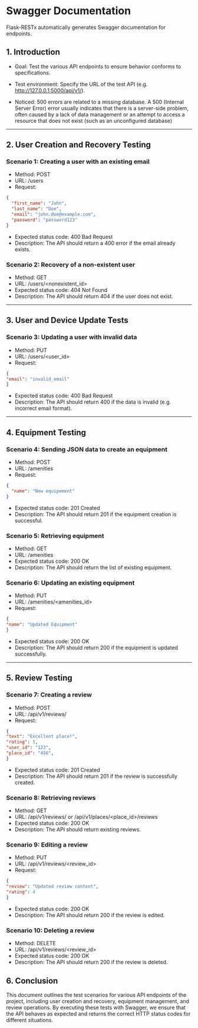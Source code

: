 # Swagger Documentation

Flask-RESTx automatically generates Swagger documentation for endpoints.

## 1. Introduction

- Goal: Test the various API endpoints to ensure behavior conforms to specifications.

- Test environment: Specify the URL of the test API (e.g. http://127.0.0.1:5000/api/v1/).

- Noticed: 500 errors are related to a missing database. A 500 (Internal Server Error) error usually indicates that there is a server-side problem, often caused by a lack of data management or an attempt to access a resource that does not exist (such as an unconfigured database)

***

## 2. User Creation and Recovery Testing

### Scenario 1: Creating a user with an existing email

- Method: POST
- URL: /users
- Request:
```json
{
  "first_name": "John",
  "last_name": "Doe",
  "email": "john.doe@example.com",
  "password": "password123"
}
```
- Expected status code: 400 Bad Request
- Description: The API should return a 400 error if the email already exists.

### Scenario 2: Recovery of a non-existent user

- Method: GET
- URL: /users/<nonexistent_id>
- Expected status code: 404 Not Found
- Description: The API should return 404 if the user does not exist.

***

## 3. User and Device Update Tests

### Scenario 3: Updating a user with invalid data

- Method: PUT
- URL: /users/<user_id>
- Request:
```json
{
"email": "invalid_email"
}
```
- Expected status code: 400 Bad Request
- Description: The API should return 400 if the data is invalid (e.g. incorrect email format).

***

## 4. Equipment Testing

### Scenario 4: Sending JSON data to create an equipment

- Method: POST
- URL: /amenities
- Request:
```json
{
  "name": "New equipement"
}
```
- Expected status code: 201 Created
- Description: The API should return 201 if the equipment creation is successful.

### Scenario 5: Retrieving equipment

- Method: GET
- URL: /amenities
- Expected status code: 200 OK
- Description: The API should return the list of existing equipment.

### Scenario 6: Updating an existing equipment

- Method: PUT
- URL: /amenities/<amenities_id>
- Request:
```json
{
"name": "Updated Equipment"
}
```
- Expected status code: 200 OK
- Description: The API should return 200 if the equipment is updated successfully.

***

## 5. Review Testing

### Scenario 7: Creating a review

- Method: POST
- URL: /api/v1/reviews/
- Request:
```json
{
"text": "Excellent place!",
"rating": 5,
"user_id": "123",
"place_id": "456",
}
```
- Expected status code: 201 Created
- Description: The API should return 201 if the review is successfully created.

### Scenario 8: Retrieving reviews

- Method: GET
- URL: /api/v1/reviews/ or /api/v1/places/<place_id>/reviews
- Expected status code: 200 OK
- Description: The API should return existing reviews.

### Scenario 9: Editing a review

- Method: PUT
- URL: /api/v1/reviews/<review_id>
- Request:
```json
{
"review": "Updated review content",
"rating": 4
}
```
- Expected status code: 200 OK
- Description: The API should return 200 if the review is edited.

### Scenario 10: Deleting a review

- Method: DELETE
- URL: /api/v1/reviews/<review_id>
- Expected status code: 200 OK
- Description: The API should return 200 if the review is deleted.

## 6. Conclusion

This document outlines the test scenarios for various API endpoints of the project, including user creation and recovery, equipment management, and review operations. By executing these tests with Swagger, we ensure that the API behaves as expected and returns the correct HTTP status codes for different situations.
